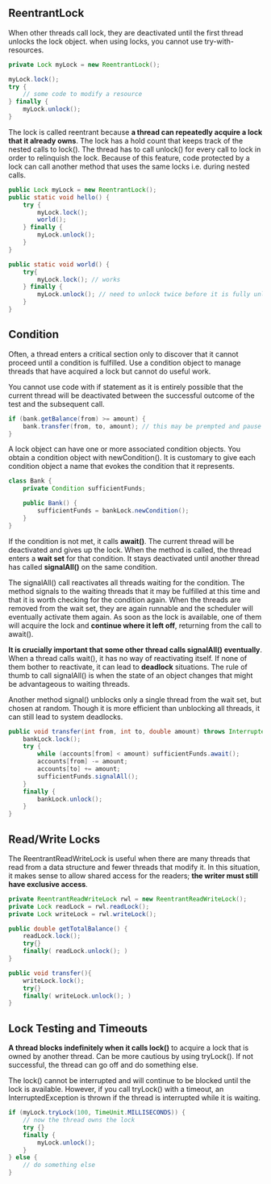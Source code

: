## ReentrantLock

When other threads call lock, they are deactivated until the first thread unlocks the lock object. when using locks, you cannot use try-with-resources.

```java
private Lock myLock = new ReentrantLock();

myLock.lock();
try {
    // some code to modify a resource
} finally {
    myLock.unlock();
}
```

The lock is called reentrant because **a thread can repeatedly acquire a lock that it already owns**. The lock has a hold count that keeps track of the nested calls to lock(). The thread has to call unlock() for every call to lock in order to relinquish the lock. Because of this feature, code protected by a lock can call another method that uses the same locks i.e. during nested calls.

```java
public Lock myLock = new ReentrantLock();
public static void hello() {
    try {
        myLock.lock();
        world();
    } finally {
        myLock.unlock();
    }
}

public static void world() {
    try{
        myLock.lock(); // works
    } finally {
        myLock.unlock(); // need to unlock twice before it is fully unlocked
    }
}
```

## Condition

Often, a thread enters a critical section only to discover that it cannot proceed until a condition is fulfilled. Use a condition object to manage threads that have acquired a lock but cannot do useful work.

You cannot use code with if statement as it is entirely possible that the current thread will be deactivated between the successful outcome of the test and the subsequent call.

```java
if (bank.getBalance(from) >= amount) {
    bank.transfer(from, to, amount); // this may be prempted and pause while another thread executes
}
```

A lock object can have one or more associated condition objects. You obtain a condition object with newCondition(). It is customary to give each condition object a name that evokes the condition that it represents.

```java
class Bank {
    private Condition sufficientFunds;

    public Bank() {
        sufficientFunds = bankLock.newCondition();
    }
}
```

If the condition is not met, it calls **await()**. The current thread will be deactivated and gives up the lock. When the method is called, the thread enters a **wait set** for that condition. It stays deactivated until another thread has called **signalAll()** on the same condition.

The signalAll() call reactivates all threads waiting for the condition. The method signals to the waiting threads that it may be fulfilled at this time and that it is worth checking for the condition again. When the threads are removed from the wait set, they are again runnable and the scheduler will eventually activate them again. As soon as the lock is available, one of them will acquire the lock and **continue where it left off**, returning from the call to await().

**It is crucially important that some other thread calls signalAll() eventually**. When a thread calls wait(), it has no way of reactivating itself. If none of them bother to reactivate, it can lead to **deadlock** situations. The rule of thumb to call signalAll() is when the state of an object changes that might be advantageous to waiting threads.

Another method signal() unblocks only a single thread from the wait set, but chosen at random. Though it is more efficient than unblocking all threads, it can still lead to system deadlocks.

```java
public void transfer(int from, int to, double amount) throws InterruptedException {
    bankLock.lock();
    try {
        while (accounts[from] < amount) sufficientFunds.await();
        accounts[from] -= amount;
        accounts[to] += amount;
        sufficientFunds.signalAll();
    }
    finally {
        bankLock.unlock();
    }
}
```

## Read/Write Locks

The ReentrantReadWriteLock is useful when there are many threads that read from a data structure and fewer threads that modify it. In this situation, it makes sense to allow shared access for the readers; **the writer must still have exclusive access**.

```java
private ReentrantReadWriteLock rwl = new ReentrantReadWriteLock();
private Lock readLock = rwl.readLock();
private Lock writeLock = rwl.writeLock();

public double getTotalBalance() {
    readLock.lock();
    try{}
    finally( readLock.unlock(); )
}

public void transfer(){
    writeLock.lock();
    try{}
    finally( writeLock.unlock(); )
}
```

## Lock Testing and Timeouts

**A thread blocks indefinitely when it calls lock()** to acquire a lock that is owned by another thread. Can be more cautious by using tryLock(). If not successful, the thread can go off and do something else.

The lock() cannot be interrupted and will continue to be blocked until the lock is available. However, if you call tryLock() with a timeout, an InterruptedException is thrown if the thread is interrupted while it is waiting.

```java
if (myLock.tryLock(100, TimeUnit.MILLISECONDS)) {
    // now the thread owns the lock
    try {}
    finally {
        myLock.unlock();
    }
} else {
    // do something else
}
```
